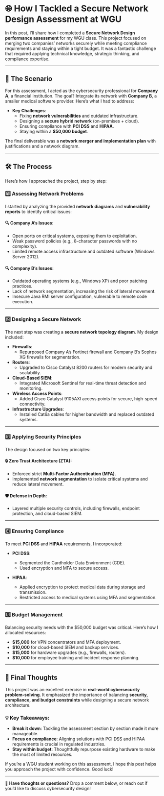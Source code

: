 # 🌐 How I Tackled a Secure Network Design Assessment at WGU

In this post, I’ll share how I completed a **Secure Network Design performance assessment** for my WGU class. This project focused on merging two companies’ networks securely while meeting compliance requirements and staying within a tight budget. It was a fantastic challenge that required applying technical knowledge, strategic thinking, and compliance expertise.

---

## 🏢 The Scenario

For this assessment, I acted as the cybersecurity professional for **Company A**, a financial institution. The goal? Integrate its network with **Company B**, a smaller medical software provider. Here’s what I had to address:

- **Key Challenges**:
  - Fixing **network vulnerabilities** and outdated infrastructure.
  - Designing a **secure hybrid network** (on-premises + cloud).
  - Ensuring compliance with **PCI DSS** and **HIPAA**.
  - Staying within a **$50,000 budget**.

The final deliverable was a **network merger and implementation plan** with justifications and a network diagram.

---

## 🛠️ The Process

Here’s how I approached the project, step by step:

### 1️⃣ **Assessing Network Problems**
I started by analyzing the provided **network diagrams** and **vulnerability reports** to identify critical issues:

#### 🔍 **Company A’s Issues**:
- Open ports on critical systems, exposing them to exploitation.
- Weak password policies (e.g., 8-character passwords with no complexity).
- Limited remote access infrastructure and outdated software (Windows Server 2012).

#### 🔍 **Company B’s Issues**:
- Outdated operating systems (e.g., Windows XP) and poor patching practices.
- Lack of network segmentation, increasing the risk of lateral movement.
- Insecure Java RMI server configuration, vulnerable to remote code execution.

---

### 2️⃣ **Designing a Secure Network**
The next step was creating a **secure network topology diagram**. My design included:

- **Firewalls**:
  - Repurposed Company A’s Fortinet firewall and Company B’s Sophos XG firewalls for segmentation.
- **Routers**:
  - Upgraded to Cisco Catalyst 8200 routers for modern security and scalability.
- **Cloud-Based SIEM**:
  - Integrated Microsoft Sentinel for real-time threat detection and monitoring.
- **Wireless Access Points**:
  - Added Cisco Catalyst 9105AXI access points for secure, high-speed connectivity.
- **Infrastructure Upgrades**:
  - Installed Cat6a cables for higher bandwidth and replaced outdated systems.

---

### 3️⃣ **Applying Security Principles**
The design focused on two key principles:

#### 🔒 **Zero Trust Architecture (ZTA)**:
- Enforced strict **Multi-Factor Authentication (MFA)**.
- Implemented **network segmentation** to isolate critical systems and reduce lateral movement.

#### 🛡️ **Defense in Depth**:
- Layered multiple security controls, including firewalls, endpoint protection, and cloud-based SIEM.

---

### 4️⃣ **Ensuring Compliance**
To meet **PCI DSS** and **HIPAA** requirements, I incorporated:

- **PCI DSS**:
  - Segmented the Cardholder Data Environment (CDE).
  - Used encryption and MFA to secure access.

- **HIPAA**:
  - Applied encryption to protect medical data during storage and transmission.
  - Restricted access to medical systems using MFA and segmentation.

---

### 5️⃣ **Budget Management**
Balancing security needs with the $50,000 budget was critical. Here’s how I allocated resources:

- **$15,000** for VPN concentrators and MFA deployment.
- **$10,000** for cloud-based SIEM and backup services.
- **$15,000** for hardware upgrades (e.g., firewalls, routers).
- **$10,000** for employee training and incident response planning.

---

## 🎯 Final Thoughts

This project was an excellent exercise in **real-world cybersecurity problem-solving**. It emphasized the importance of balancing **security, compliance, and budget constraints** while designing a secure network architecture.

### 💡 **Key Takeaways**:
- **Break it down**: Tackling the assessment section by section made it more manageable.
- **Focus on compliance**: Aligning solutions with PCI DSS and HIPAA requirements is crucial in regulated industries.
- **Stay within budget**: Thoughtfully repurpose existing hardware to make the most of limited resources.

If you’re a WGU student working on this assessment, I hope this post helps you approach the project with confidence. Good luck!

---

💬 **Have thoughts or questions?** Drop a comment below, or reach out if you’d like to discuss cybersecurity design!
